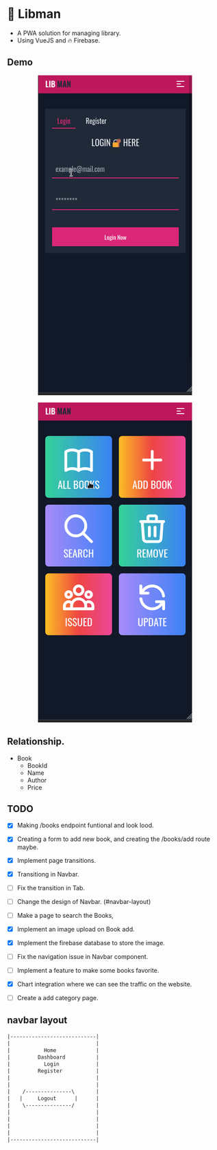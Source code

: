 # 🚀 Libman

- A PWA solution for managing library.
- Using VueJS and 🔥 Firebase.

## Demo
<p align="center">
  <img src="./src/assets/libman_1.gif">
</p>
<p align="center">
  <img src="./src/assets/libman_2.gif">
</p>

## Relationship.
- Book
  - BookId
  - Name
  - Author
  - Price

## TODO
- [x] Making /books endpoint funtional and look lood.
- [x] Creating a form to add new book, and creating the /books/add route maybe.
- [x] Implement page transitions.
- [x] Transitiong in Navbar.
- [ ] Fix the transition in Tab.
- [ ] Change the design of Navbar. (#navbar-layout)
- [ ] Make a page to search the Books, 
- [x] Implement an image upload on Book add.
- [x] Implement the firebase database to store the image.
- [ ] Fix the navigation issue in Navbar component.
- [ ] Implement a feature to make some books favorite.
- [x] Chart integration where we can see the traffic on the website.
- [ ] Create a add category page.


## navbar layout
```
|----------------------------|
|                            |
|           Home             |
|         Dashboard          |
|           Login            |
|         Register           |
|                            |
|                            |
|    /---------------\       |
|   |     Logout      |      |
|    \---------------/       |
|                            |
|                            |
|                            |
|                            |
|----------------------------|
```